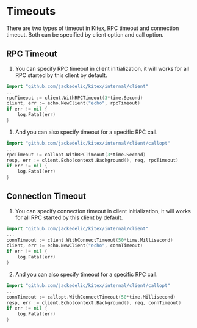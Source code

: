 # Timeouts

There are two types of timeout in Kitex, RPC timeout and connection timeout. Both can be specified by client option and call option.

## RPC Timeout

1. You can specify RPC timeout in client initialization, it will works for all RPC started by this client by default.

```go
import "github.com/jackedelic/kitex/internal/client"
...
rpcTimeout := client.WithRPCTimeout(3*time.Second)
client, err := echo.NewClient("echo", rpcTimeout)
if err != nil {
	log.Fatal(err)
}
```

1. And you can also specify timeout for a specific RPC call.

```go
import "github.com/jackedelic/kitex/internal/client/callopt"
...
rpcTimeout := callopt.WithRPCTimeout(3*time.Second)
resp, err := client.Echo(context.Background(), req, rpcTimeout)
if err != nil {
	log.Fatal(err)
}
```

## Connection Timeout

1. You can specify connection timeout in client initialization, it will works for all RPC started by this client by default.

```go
import "github.com/jackedelic/kitex/internal/client"
...
connTimeout := client.WithConnectTimeout(50*time.Millisecond)
client, err := echo.NewClient("echo", connTimeout)
if err != nil {
	log.Fatal(err)
}
```

2. And you can also specify timeout for a specific RPC call.

```go
import "github.com/jackedelic/kitex/internal/client/callopt"
...
connTimeout := callopt.WithConnectTimeout(50*time.Millisecond)
resp, err := client.Echo(context.Background(), req, connTimeout)
if err != nil {
	log.Fatal(err)
}
```
